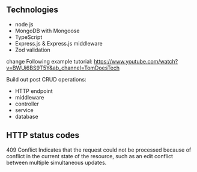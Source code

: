 ## Technologies
 - node js
 - MongoDB with Mongoose
 - TypeScript
 - Express.js & Express.js middleware
 - Zod validation

change
Following example tutorial:
https://www.youtube.com/watch?v=BWUi6BS9T5Y&ab_channel=TomDoesTech

Build out post CRUD operations:
 
 - HTTP endpoint
 - middleware
 - controller
 - service
 - database

## HTTP status codes

409 Conflict
Indicates that the request could not be processed because of conflict in the current state of the resource, such as an edit conflict between multiple simultaneous updates.